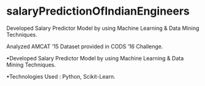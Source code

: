 # salaryPredictionOfIndianEngineers
Developed Salary Predictor Model by using Machine Learning &amp; Data Mining Techniques.

Analyzed AMCAT ’15 Dataset provided in CODS ’16 Challenge.

•Developed Salary Predictor Model by using Machine Learning & Data Mining Techniques.

•Technologies Used : Python, Scikit-Learn.
